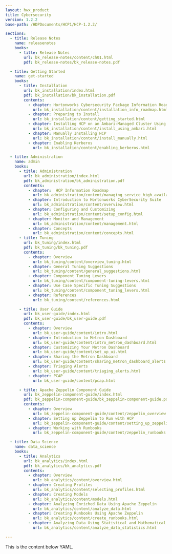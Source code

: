 ```yaml
---
layout: hwx_product
title: Cybersecurity
version: 1.2.2
base-path: /HDPDocuments/HCP1/HCP-1.2.2/

sections:
  - title: Release Notes
    name: releasenotes
    books:
      - title: Release Notes
        url: bk_release-notes/content/ch01.html
        pdf: bk_release-notes/bk_release-notes.pdf

  - title: Getting Started
    name: get-started
    books:
      - title: Installation
        url: bk_installation/index.html
        pdf: bk_installation/bk_installation.pdf
        contents:
          - chapter: Hortonworks Cybersecurity Package Information Roadmap
            url: bk_installation/content/installation_info_roadmap.html
          - chapter: Preparing to Install
            url: bk_installation/content/getting_started.html
          - chapter: Installing HCP on an Ambari-Managed Cluster Using Ambari
            url: bk_installation/content/install_using_ambari.html
          - chapter: Manually Installing HCP
            url: bk_installation/content/install_manually.html
          - chapter: Enabling Kerberos
            url: bk_installation/content/enabling_kerberos.html

  - title: Administration
    name: admin
    books:
      - title: Administration
        url: bk_administration/index.html
        pdf: bk_administration/bk_administration.pdf
        contents:
          - chapter:  HCP Information Roadmap
            url: bk_administration/content/managing_service_high_availability.html
          - chapter: Introduction to Hortonworks CyberSecurity Suite
            url: bk_administration/content/overview.html
          - chapter: Configuring and Customizing
            url: bk_administration/content/setup_config.html
          - chapter: Monitor and Management
            url: bk_administration/content/management.html
          - chapter: Concepts
            url: bk_administration/content/concepts.html
      - title: Tuning
        url: bk_tuning/index.html
        pdf: bk_tuning/bk_tuning.pdf
        contents:
          - chapter: Overview
            url: bk_tuning/content/overview_tuning.html
          - chapter: General Tuning Suggestions
            url: bk_tuning/content/general_suggestions.html
          - chapter: Component Tuning Levers
            url: bk_tuning/content/component-tuning-levers.html
          - chapter: Use Case Specific Tuning Suggestions
            url: bk_tuning/content/component_tuning_levers.html
          - chapter: References
            url: bk_tuning/content/references.html

      - title: User Guide
        url: bk_user-guide/index.html
        pdf: bk_user-guide/bk_user-guide.pdf
        contents:
          - chapter: Overview
            url: bk_user-guide/content/intro.html
          - chapter: Introduction to Metron Dashboard
            url: bk_user-guide/content/intro_metron_dashboard.html
          - chapter: Customizing Your Metron Dashboard
            url: bk_user-guide/content/set_up_ui.html
          - chapter: Sharing the Metron Dashboard
            url: bk_user-guide/content/sharing_metron_dashboard_alerts.html
          - chapter: Triaging Alerts
            url: bk_user-guide/content/triaging_alerts.html
          - chapter: PCAP
            url: bk_user-guide/content/pcap.html

      - title: Apache Zeppelin Component Guide
        url: bk_zeppelin-component-guide/index.html
        pdf: bk_zeppelin-component-guide/bk_zeppelin-component-guide.pdf
        contents:
          - chapter: Overview
            url: bk_zeppelin-component-guide/content/zeppelin_overview.html
          - chapter: Setting up Zeppelin to Run with HCP
            url: bk_zeppelin-component-guide/content/setting_up_zeppelin_metron.html
          - chapter: Working with Runbooks
            url: bk_zeppelin-component-guide/content/zeppelin_runbooks.html

  - title: Data Science
    name: data_science
    books:
      - title: Analytics
        url: bk_analytics/index.html
        pdf: bk_analytics/bk_analytics.pdf
        contents:
          - chapter: Overview
            url: bk_analytics/content/overview.html
          - chapter: Creating Profiles
            url: bk_analytics/content/selecting_profiles.html
          - chapter: Creating Models
            url: bk_analytics/content/models.html
          - chapter: Analyzing Enriched Data Using Apache Zeppelin
            url: bk_analytics/content/analyze_data.html
          - chapter: Creating Runbooks Using Apache Zeppelin
            url: bk_analytics/content/create_runbooks.html
          - chapter: Analyzing Data Using Statistical and Mathematical Functions
            url: bk_analytics/content/analyze_data_statistics.html

---
```


This is the content below YAML.
